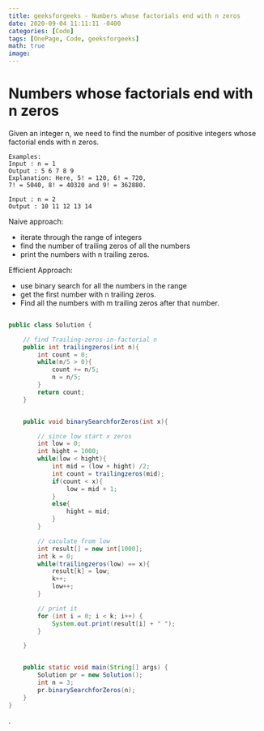 ```yaml
---
title: geeksforgeeks - Numbers whose factorials end with n zeros
date: 2020-09-04 11:11:11 -0400
categories: [Code]
tags: [OnePage, Code, geeksforgeeks]
math: true
image: 
---
```



# Numbers whose factorials end with n zeros

Given an integer n, we need to find the number of positive integers whose factorial ends with n zeros.

```
Examples:
Input : n = 1
Output : 5 6 7 8 9
Explanation: Here, 5! = 120, 6! = 720,
7! = 5040, 8! = 40320 and 9! = 362880.

Input : n = 2
Output : 10 11 12 13 14 
```

Naive approach:
- iterate through the range of integers
- find the number of trailing zeros of all the numbers
- print the numbers with n trailing zeros.


Efficient Approach:
- use binary search for all the numbers in the range
- get the first number with n trailing zeros. 
- Find all the numbers with m trailing zeros after that number.


```java

public class Solution {

    // find Trailing-zeros-in-factorial n
    public int trailingzeros(int n){
        int count = 0;
        while(n/5 > 0){
            count += n/5;
            n = n/5;
        }
        return count;
    }


    public void binarySearchforZeros(int x){

        // since low start x zeros
        int low = 0;
        int hight = 1000;
        while(low < hight){
            int mid = (low + hight) /2;
            int count = trailingzeros(mid);
            if(count < x){
                low = mid + 1;
            }
            else{
                hight = mid;
            }
        }

        // caculate from low
        int result[] = new int[1000];
        int k = 0;
        while(trailingzeros(low) == x){
            result[k] = low;
            k++;
            low++;
        }

        // print it
        for (int i = 0; i < k; i++) {
            System.out.print(result[i] + " "); 
        }

    }


    public static void main(String[] args) {
        Solution pr = new Solution();
        int n = 3; 
        pr.binarySearchforZeros(n); 
    } 
}

```

.